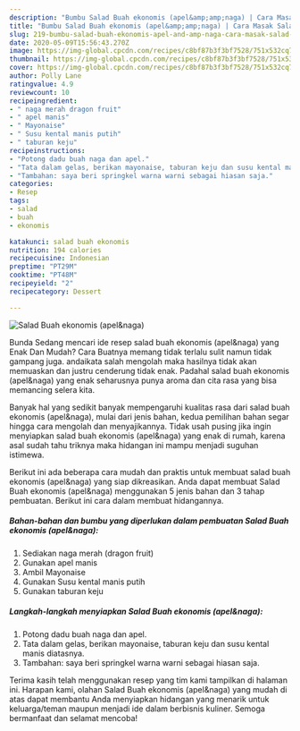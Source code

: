 ```yaml
---
description: "Bumbu Salad Buah ekonomis (apel&amp;amp;naga) | Cara Masak Salad Buah ekonomis (apel&amp;amp;naga) Yang Mudah Dan Praktis"
title: "Bumbu Salad Buah ekonomis (apel&amp;amp;naga) | Cara Masak Salad Buah ekonomis (apel&amp;amp;naga) Yang Mudah Dan Praktis"
slug: 219-bumbu-salad-buah-ekonomis-apel-and-amp-naga-cara-masak-salad-buah-ekonomis-apel-and-amp-naga-yang-mudah-dan-praktis
date: 2020-05-09T15:56:43.270Z
image: https://img-global.cpcdn.com/recipes/c8bf87b3f3bf7528/751x532cq70/salad-buah-ekonomis-apelnaga-foto-resep-utama.jpg
thumbnail: https://img-global.cpcdn.com/recipes/c8bf87b3f3bf7528/751x532cq70/salad-buah-ekonomis-apelnaga-foto-resep-utama.jpg
cover: https://img-global.cpcdn.com/recipes/c8bf87b3f3bf7528/751x532cq70/salad-buah-ekonomis-apelnaga-foto-resep-utama.jpg
author: Polly Lane
ratingvalue: 4.9
reviewcount: 10
recipeingredient:
- " naga merah dragon fruit"
- " apel manis"
- " Mayonaise"
- " Susu kental manis putih"
- " taburan keju"
recipeinstructions:
- "Potong dadu buah naga dan apel."
- "Tata dalam gelas, berikan mayonaise, taburan keju dan susu kental manis diatasnya."
- "Tambahan: saya beri springkel warna warni sebagai hiasan saja."
categories:
- Resep
tags:
- salad
- buah
- ekonomis

katakunci: salad buah ekonomis 
nutrition: 194 calories
recipecuisine: Indonesian
preptime: "PT29M"
cooktime: "PT48M"
recipeyield: "2"
recipecategory: Dessert

---
```



![Salad Buah ekonomis (apel&amp;naga)](https://img-global.cpcdn.com/recipes/c8bf87b3f3bf7528/751x532cq70/salad-buah-ekonomis-apelnaga-foto-resep-utama.jpg)

Bunda Sedang mencari ide resep salad buah ekonomis (apel&amp;naga) yang Enak Dan Mudah? Cara Buatnya memang tidak terlalu sulit namun tidak gampang juga. andaikata salah mengolah maka hasilnya tidak akan memuaskan dan justru cenderung tidak enak. Padahal salad buah ekonomis (apel&amp;naga) yang enak seharusnya punya aroma dan cita rasa yang bisa memancing selera kita.



Banyak hal yang sedikit banyak mempengaruhi kualitas rasa dari salad buah ekonomis (apel&amp;naga), mulai dari jenis bahan, kedua pemilihan bahan segar hingga cara mengolah dan menyajikannya. Tidak usah pusing jika ingin menyiapkan salad buah ekonomis (apel&amp;naga) yang enak di rumah, karena asal sudah tahu triknya maka hidangan ini mampu menjadi suguhan istimewa.


Berikut ini ada beberapa cara mudah dan praktis untuk membuat salad buah ekonomis (apel&amp;naga) yang siap dikreasikan. Anda dapat membuat Salad Buah ekonomis (apel&amp;naga) menggunakan 5 jenis bahan dan 3 tahap pembuatan. Berikut ini cara dalam membuat hidangannya.

<!--inarticleads1-->

##### Bahan-bahan dan bumbu yang diperlukan dalam pembuatan Salad Buah ekonomis (apel&amp;naga):

1. Sediakan  naga merah (dragon fruit)
1. Gunakan  apel manis
1. Ambil  Mayonaise
1. Gunakan  Susu kental manis putih
1. Gunakan  taburan keju




<!--inarticleads2-->

##### Langkah-langkah menyiapkan Salad Buah ekonomis (apel&amp;naga):

1. Potong dadu buah naga dan apel.
1. Tata dalam gelas, berikan mayonaise, taburan keju dan susu kental manis diatasnya.
1. Tambahan: saya beri springkel warna warni sebagai hiasan saja.




Terima kasih telah menggunakan resep yang tim kami tampilkan di halaman ini. Harapan kami, olahan Salad Buah ekonomis (apel&amp;naga) yang mudah di atas dapat membantu Anda menyiapkan hidangan yang menarik untuk keluarga/teman maupun menjadi ide dalam berbisnis kuliner. Semoga bermanfaat dan selamat mencoba!
